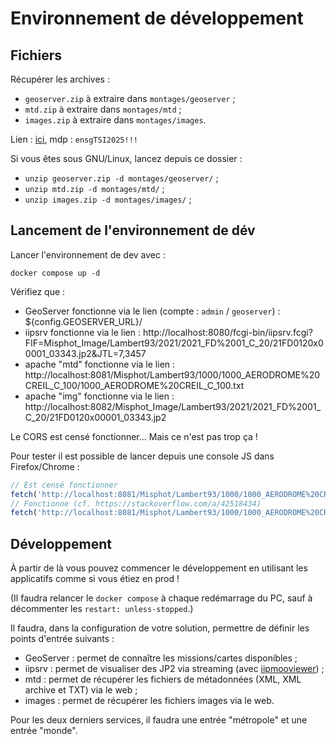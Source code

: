 # Environnement de développement

## Fichiers

Récupérer les archives :

- `geoserver.zip` à extraire dans `montages/geoserver` ;
- `mtd.zip` à extraire dans `montages/mtd` ;
- `images.zip` à extraire dans `montages/images`.

Lien : [ici](https://francetransfert.numerique.gouv.fr/download/download-info-public?enclosure=de8b65e2-116e-4a61-87b9-ce99efeacbcc&lang=fr), mdp : `ensgTSI2025!!!`

Si vous êtes sous GNU/Linux, lancez depuis ce dossier :

- `unzip geoserver.zip -d montages/geoserver/` ;
- `unzip mtd.zip -d montages/mtd/` ;
- `unzip images.zip -d montages/images/` ;

## Lancement de l'environnement de dév

Lancer l'environnement de dev avec :

```
docker compose up -d
```

Vérifiez que :

- GeoServer fonctionne via le lien (compte : `admin` / `geoserver`) : ${config.GEOSERVER_URL}/
- iipsrv fonctionne via le lien : http://localhost:8080/fcgi-bin/iipsrv.fcgi?FIF=Misphot_Image/Lambert93/2021/2021_FD%2001_C_20/21FD0120x00001_03343.jp2&JTL=7,3457
- apache "mtd" fonctionne via le lien : http://localhost:8081/Misphot/Lambert93/1000/1000_AERODROME%20CREIL_C_100/1000_AERODROME%20CREIL_C_100.txt
- apache "img" fonctionne via le lien : http://localhost:8082/Misphot_Image/Lambert93/2021/2021_FD%2001_C_20/21FD0120x00001_03343.jp2

Le CORS est censé fonctionner... Mais ce n'est pas trop ça !

Pour tester il est possible de lancer depuis une console JS dans Firefox/Chrome :

```js
// Est censé fonctionner
fetch('http://localhost:8081/Misphot/Lambert93/1000/1000_AERODROME%20CREIL_C_100/1000_AERODROME%20CREIL_C_100.txt').then((x)=>x).then(console.log)
// Fonctionne (cf. https://stackoverflow.com/a/42518434)
fetch('http://localhost:8081/Misphot/Lambert93/1000/1000_AERODROME%20CREIL_C_100/1000_AERODROME%20CREIL_C_100.txt', {cache: "no-cache"}).then((x)=>x).then(console.log)
```

## Développement

À partir de là vous pouvez commencer le développement en utilisant les applicatifs comme si vous étiez en prod !

(Il faudra relancer le `docker compose` à chaque redémarrage du PC, sauf à décommenter les `restart: unless-stopped`.)

Il faudra, dans la configuration de votre solution, permettre de définir les points d'entrée suivants :

- GeoServer : permet de connaître les missions/cartes disponibles ;
- iipsrv : permet de visualiser des JP2 via streaming (avec [iipmooviewer](https://github.com/ruven/iipmooviewer)) ;
- mtd : permet de récupérer les fichiers de métadonnées (XML, XML archive et TXT) via le web ;
- images : permet de récupérer les fichiers images via le web.

Pour les deux derniers services, il faudra une entrée "métropole" et une entrée "monde".
